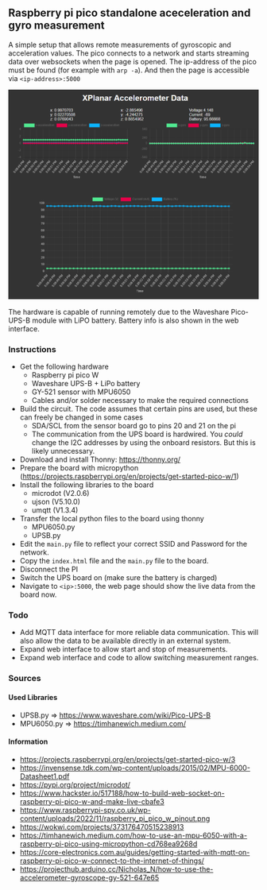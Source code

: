 ## Raspberry pi pico standalone aceceleration and gyro measurement

A simple setup that allows remote measurements of gyroscopic and acceleration values. The pico connects to a network and starts streaming data over websockets when the page is opened. The ip-address of the pico must be found (for example with `arp -a`). And then the page is accessible via `<ip-address>:5000`

![](images/240821-page.png)

The hardware is capable of running remotely due to the Waveshare Pico-UPS-B module with LiPO battery. Battery info is also shown in the web interface.

### Instructions
- Get the following hardware
    - Raspberry pi pico W
    - Waveshare UPS-B + LiPo battery
    - GY-521 sensor with MPU6050
    - Cables and/or solder necessary to make the required connections
- Build the circuit. The code assumes that certain pins are used, but these can freely be changed in some cases
    - SDA/SCL from the sensor board go to pins 20 and 21 on the pi
    - The communication from the UPS board is hardwired. You *could* change the I2C addresses by using the onboard resistors. But this is likely unnecessary.
- Download and install Thonny: https://thonny.org/
- Prepare the board with micropython (https://projects.raspberrypi.org/en/projects/get-started-pico-w/1)
- Install the following libraries to the board
    - microdot (V2.0.6)
    - ujson (V5.10.0)
    - umqtt (V1.3.4)
- Transfer the local python files to the board using thonny
    - MPU6050.py
    - UPSB.py
- Edit the `main.py` file to reflect your correct SSID and Password for the network.
- Copy the `index.html` file and the `main.py` file to the board.
- Disconnect the PI
- Switch the UPS board on (make sure the battery is charged)
- Navigate to `<ip>:5000`, the web page should show the live data from the board now.

### Todo
- Add MQTT data interface for more reliable data communication. This will also allow the data to be available directly in an external system.
- Expand web interface to allow start and stop of measurements.
- Expand web interface and code to allow switching measurement ranges.

### Sources

#### Used Libraries
- UPSB.py => https://www.waveshare.com/wiki/Pico-UPS-B
- MPU6050.py => https://timhanewich.medium.com/

#### Information
- https://projects.raspberrypi.org/en/projects/get-started-pico-w/3
- https://invensense.tdk.com/wp-content/uploads/2015/02/MPU-6000-Datasheet1.pdf
- https://pypi.org/project/microdot/
- https://www.hackster.io/517188/how-to-build-web-socket-on-raspberry-pi-pico-w-and-make-live-cbafe3
- https://www.raspberrypi-spy.co.uk/wp-content/uploads/2022/11/raspberry_pi_pico_w_pinout.png
- https://wokwi.com/projects/373176470515238913
- https://timhanewich.medium.com/how-to-use-an-mpu-6050-with-a-raspberry-pi-pico-using-micropython-cd768ea9268d
- https://core-electronics.com.au/guides/getting-started-with-mqtt-on-raspberry-pi-pico-w-connect-to-the-internet-of-things/
- https://projecthub.arduino.cc/Nicholas_N/how-to-use-the-accelerometer-gyroscope-gy-521-647e65